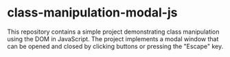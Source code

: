 # class-manipulation-modal-js
This repository contains a simple project demonstrating class manipulation using the DOM in JavaScript. The project implements a modal window that can be opened and closed by clicking buttons or pressing the "Escape" key.
